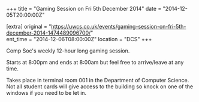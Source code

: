 +++
title = "Gaming Session on Fri 5th December 2014"
date = "2014-12-05T20:00:00Z"

[extra]
original = "https://uwcs.co.uk/events/gaming-session-on-fri-5th-december-2014-1474489096700/"    
ent_time = "2014-12-06T08:00:00Z"
location = "DCS"
+++

Comp Soc's weekly 12-hour long gaming session.

Starts at 8:00pm and ends at 8:00am but feel free to arrive/leave at any time.

Takes place in terminal room 001 in the Department of Computer Science. Not all student cards will give access to the building so knock on one of the windows if you need to be let in.

